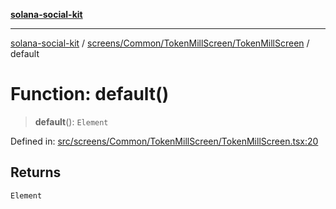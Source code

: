 [**solana-social-kit**](../../../../../README.md)

***

[solana-social-kit](../../../../../README.md) / [screens/Common/TokenMillScreen/TokenMillScreen](../README.md) / default

# Function: default()

> **default**(): `Element`

Defined in: [src/screens/Common/TokenMillScreen/TokenMillScreen.tsx:20](https://github.com/SendArcade/solana-social-starter/blob/98f94bb63d3814df24512365f6ae706d273e698f/src/screens/Common/TokenMillScreen/TokenMillScreen.tsx#L20)

## Returns

`Element`
